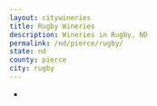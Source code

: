 ```yaml
---
layout: citywineries
title: Rugby Wineries
description: Wineries in Rugby, ND
permalink: /nd/pierce/rugby/
state: nd
county: pierce
city: rugby
---
```

-
